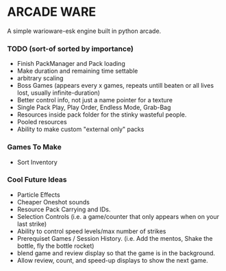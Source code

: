 # ARCADE WARE
A simple warioware-esk engine built in python arcade.

### TODO (sort-of sorted by importance)
- Finish PackManager and Pack loading
- Make duration and remaining time settable
- arbitrary scaling
- Boss Games (appears every x games, repeats untill beaten or all lives lost, usually infinite-duration)
- Better control info, not just a name pointer for a texture
- Single Pack Play, Play Order, Endless Mode, Grab-Bag
- Resources inside pack folder for the stinky wasteful people.
- Pooled resources
- Ability to make custom "external only" packs

### Games To Make
- Sort Inventory

### Cool Future Ideas
- Particle Effects
- Cheaper Oneshot sounds
- Resource Pack Carrying and IDs.
- Selection Controls (i.e. a game/counter that only appears when on your last strike)
- Ability to control speed levels/max number of strikes
- Prerequiset Games / Session History. (i.e. Add the mentos, Shake the bottle, fly the bottle rocket)
- blend game and review display so that the game is in the background.
- Allow review, count, and speed-up displays to show the next game.